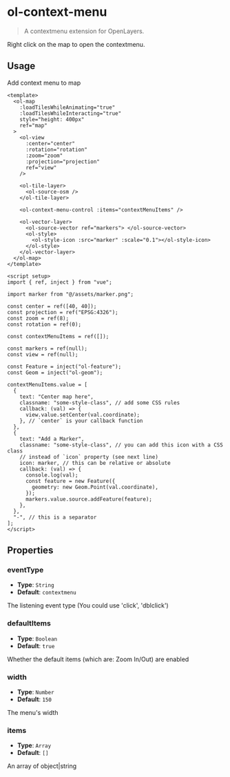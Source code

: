 # ol-context-menu

> A contextmenu extension for OpenLayers.

Right click on the map to open the contextmenu.

<script setup>
import ContextMenuDemo from "@demos/ContextMenuDemo.vue"
</script>
<ClientOnly>
<ContextMenuDemo />
</ClientOnly>

## Usage

Add context menu to map

```vue
<template>
  <ol-map
    :loadTilesWhileAnimating="true"
    :loadTilesWhileInteracting="true"
    style="height: 400px"
    ref="map"
  >
    <ol-view
      :center="center"
      :rotation="rotation"
      :zoom="zoom"
      :projection="projection"
      ref="view"
    />

    <ol-tile-layer>
      <ol-source-osm />
    </ol-tile-layer>

    <ol-context-menu-control :items="contextMenuItems" />

    <ol-vector-layer>
      <ol-source-vector ref="markers"> </ol-source-vector>
      <ol-style>
        <ol-style-icon :src="marker" :scale="0.1"></ol-style-icon>
      </ol-style>
    </ol-vector-layer>
  </ol-map>
</template>

<script setup>
import { ref, inject } from "vue";

import marker from "@/assets/marker.png";

const center = ref([40, 40]);
const projection = ref("EPSG:4326");
const zoom = ref(8);
const rotation = ref(0);

const contextMenuItems = ref([]);

const markers = ref(null);
const view = ref(null);

const Feature = inject("ol-feature");
const Geom = inject("ol-geom");

contextMenuItems.value = [
  {
    text: "Center map here",
    classname: "some-style-class", // add some CSS rules
    callback: (val) => {
      view.value.setCenter(val.coordinate);
    }, // `center` is your callback function
  },
  {
    text: "Add a Marker",
    classname: "some-style-class", // you can add this icon with a CSS class
    // instead of `icon` property (see next line)
    icon: marker, // this can be relative or absolute
    callback: (val) => {
      console.log(val);
      const feature = new Feature({
        geometry: new Geom.Point(val.coordinate),
      });
      markers.value.source.addFeature(feature);
    },
  },
  "-", // this is a separator
];
</script>
```

## Properties

### eventType

- **Type**: `String`
- **Default**: `contextmenu`

The listening event type (You could use 'click', 'dblclick')

### defaultItems

- **Type**: `Boolean`
- **Default**: `true`

Whether the default items (which are: Zoom In/Out) are enabled

### width

- **Type**: `Number`
- **Default**: `150`

The menu's width

### items

- **Type**: `Array`
- **Default**: `[]`

An array of object|string

